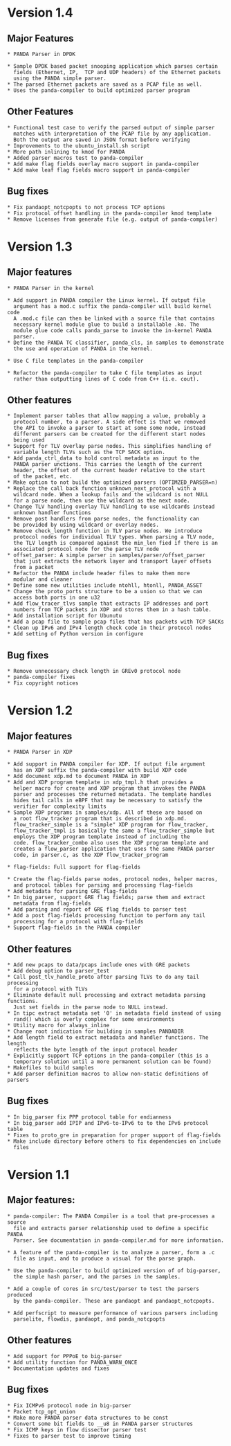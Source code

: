 Version 1.4
===========

Major Features
--------------

    * PANDA Parser in DPDK

	* Sample DPDK based packet snooping application which parses certain
	  fields (Ethernet, IP,  TCP and UDP headers) of the Ethernet packets
	  using the PANDA simple parser.
	* The parsed Ethernet packets are saved as a PCAP file as well.
	* Uses the panda-compiler to build optimized parser program

Other Features
--------------
	* Functional test case to verify the parsed output of simple parser
	  matches with interpretation of the PCAP file by any application.
	  Both the output are saved in JSON format before verifying
	* Improvements to the ubuntu_install.sh script
	* More path inlining to kmod for PANDA
	* Added parser macros test to panda-compiler
	* Add make flag fields overlay macro support in panda-compiler
	* Add make leaf flag fields macro support in panda-compiler

Bug fixes
---------
	* Fix pandaopt_notcpopts to not process TCP options
	* Fix protocol offset handling in the panda-compiler kmod template
	* Remove licenses from generate file (e.g. output of panda-compiler)

Version 1.3
===========

Major features
--------------

    * PANDA Parser in the kernel

	* Add support in PANDA compiler the Linux kernel. If output file
	  argument has a mod.c suffix the panda-compiler will build kernel code
	  A .mod.c file can then be linked with a source file that contains
	  necessary kernel module glue to build a installable .ko. The
	  module glue code calls panda_parse to invoke the in-kernel PANDA
	  parser.
	* Define the PANDA TC classifier, panda_cls, in samples to demonstrate
	  the use and operation of PANDA in the kernel.

    * Use C file templates in the panda-compiler

	* Refactor the panda-compiler to take C file templates as input
	  rather than outputting lines of C code from C++ (i.e. cout).

Other features
--------------

	* Implement parser tables that allow mapping a value, probably a
	  protocol number, to a parser. A side effect is that we removed
	  the API to invoke a parser to start at some some node, instead
	  different parsers can be created for the different start nodes
	  being used
	* Support for TLV overlay parse nodes. This simplifies handling of
	  variable length TLVs such as the TCP SACK option.
	* Add panda_ctrl_data to hold control metadata as input to the
	  PANDA parser unctions. This carries the length of the current
	  header, the offset of the current header relative to the start
	  of the packet, etc.
	* Make option to not build the optimized parsers (OPTIMZED_PARSER=n)
	* Replace the call back function unknown_next_protocol with a
	  wildcard node. When a lookup fails and the wildcard is not NULL
	  for a parse node, then use the wildcard as the next node.
	* Change TLV handling overlay TLV handling to use wildcards instead
	  unknown handler functions
	* Remove post handlers from parse nodes, the functionality can
	  be provided by using wildcard or overlay nodes.
	* Remove check_length function in TLV parse nodes. We introduce
	  protocol nodes for individual TLV types. When parsing a TLV node,
	  the TLV length is compared against the min_len fied if there is an
	  associated protocol node for the parse TLV node
	* offset_parser: A simple parser in samples/parser/offset_parser
	  that just extracts the network layer and transport layer offsets
	  from a packet
	* Refactor the PANDA include header files to make them more
	  modular and cleaner
	* Define some new utilities include ntohll, htonll, PANDA_ASSET
	* Change the proto_ports structure to be a union so that we can
	  access both ports in one u32
	* Add flow_tracer_tlvs sample that extracts IP addresses and port
	  numbers from TCP packets in XDP and stores them in a hash table.
	* Add installation script for Ubunutu
	* Add a pcap file to sample pcap files that has packets with TCP SACKs
	* Clean up IPv6 and IPv4 length check code in their protocol nodes
	* Add setting of Python version in configure

Bug fixes
---------

	* Remove unnecessary check length in GREv0 protocol node
	* panda-compiler fixes
	* Fix copyright notices

Version 1.2
===========

Major features
--------------

    * PANDA Parser in XDP

	* Add support in PANDA compiler for XDP. If output file argument
	  has an XDP suffix the panda-compiler with build XDP code
	* Add document xdp.md to document PANDA in XDP
	* Add and XDP program template in xdp_tmpl.h that provides a
	  helper macro for create and XDP program that invokes the PANDA
	  parser and processes the returned metadata. The template handles
	  hides tail calls in eBPF that may be necessary to satisfy the
	  verifier for complexity limits
	* Sample XDP programs in samples/xdp. All of these are based on
	  a root flow_tracker program that is described in xdp.md.
	  flow_tracker_simple is a "simple" XDP program for flow_tracker,
	  flow_tracker_tmpl is basically the same a flow_tracker_simple but
	  employs the XDP program template instead of including the
	  code. flow_tracker_combo also uses the XDP program template and
	  creates a flow_parser application that uses the same PANDA parser
	  code, in parser.c, as the XDP flow_tracker_program

    * flag-fields: Full support for flag-fields

	* Create the flag-fields parse nodes, protocol nodes, helper macros,
	  and protocol tables for parsing and processing flag-fields
	* Add metadata for parsing GRE flag-fields
	* In big_parser, support GRE flag fields; parse them and extract
	  metadata from flag-fields
	* Add parsing and report of GRE flag fields to parser test
	* Add a post flag-fields processing function to perform any tail
	  processing for a protocol with flag-fields
	* Support flag-fields in the PANDA compiler

Other features
--------------

    * Add new pcaps to data/pcaps include ones with GRE packets
    * Add debug option to parser_test
    * Call post_tlv_handle_proto after parsing TLVs to do any tail processing
      for a protocol with TLVs
    * Eliminate default null processing and extract metadata parsing functions.
      Just set fields in the parse node to NULL instead.
    * In tipc extract metadata set '0' in metadata field instead of using
      rand() which is overly complex for some environments
    * Utility macro for always_inline
    * Change root indication for building in samples PANDADIR
    * Add length field to extract metadata and handler functions. The length
      reflects the byte length of the input protocol header
    * Explicitly support TCP options in the panda-compiler (this is a
      temporary solution until a more permanent solution can be found)
    * Makefiles to build samples
    * Add parser definition macros to allow non-static definitions of parsers

Bug fixes
---------

    * In big_parser fix PPP protocol table for endianness
    * In big_parser add IPIP and IPv6-to-IPv6 to to the IPv6 protocol table
    * Fixes to proto_gre in preparation for proper support of flag-fields
    * Make include directory before others to fix dependencies on include
      files


Version 1.1
===========

Major features:
---------------

    * panda-compiler: The PANDA Compiler is a tool that pre-processes a source
      file and extracts parser relationship used to define a specific PANDA
      Parser. See documentation in panda-compiler.md for more information.

    * A feature of the panda-compiler is to analyze a parser, form a .c
      file as input, and to produce a visual for the parse graph.

    * Use the panda-compiler to build optimized version of of big-parser,
      the simple hash parser, and the parses in the samples.

    * Add a couple of cores in src/test/parser to test the parsers produced
      by the panda-compiler. These are pandaopt and pandaopt_notcpopts.

    * Add perfscript to measure performance of various parsers including
      parselite, flowdis, pandaopt, and panda_notcpopts

Other features
--------------

    * Add support for PPPoE to big-parser
    * Add utility function for PANDA_WARN_ONCE
    * Documentation updates and fixes

Bug fixes
---------

    * Fix ICMPv6 protocol node in big-parser
    * Packet tcp_opt_union
    * Make more PANDA parser data structures to be const
    * Convert some bit fields to __u8 in PANDA parser structures
    * Fix ICMP keys in flow dissector parser test
    * Fixes to parser test to improve timing
